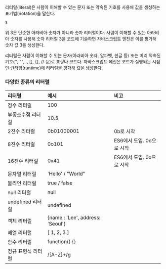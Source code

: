 리터럴(literal)은 사람이 이해할 수 있는 문자 또는 약속된 기호를 사용해 값을 생성하는 표기법(notation)을 말한다.

```
3
```
위 3은 단순한 아라비아 숫자가 아니라 숫자 리터럴이다.
사람이 이해할 수 있는 아라비아 숫자를 사용해 숫자 리터럴 3을 코드에 기술하면 자바스크립트 엔진은 이를 평가해 숫자 값 3을 생성한다.

리터럴은 사람이 이해할 수 잇는 문자(아라비아 숫자, 알파벳, 한글 등) 또는 미리 약속된 기호('', "", ., [], {}, // 등)로 표깋나 코드다.
자바스크립트 에진은 코드가 실행되는 시점인 런타임(runtime)에 리터럴을 평가해 값을 생성한다.

### **다양한 종류의 리터럴**
|리터럴|예시|비고|
|:---|:---|:---|
|정수 리터럴|100||
|부동소수점 리터럴|10.5||
|2진수 리터럴|0b01000001|0b로 시작|
|8진수 리터럴|0o101|ES6에서 도입. 0o으로 시작|
|16진수 리터럴|0x41|ES6에서 도입. 0x으로 시작|
|문자열 리터럴|'Hello' / "World"||
|불리언 리터럴|true / false||
|null 리터럴|null||
|undefined 리터럴|undefined||
|객체 리터럴|{name : 'Lee', address: 'Seoul'}||
|배열 리터럴|[ 1, 2, 3 ]||
|함수 리터럴|function() {}||
|정규 표현식 리터럴|/[A-Z]+/g||

